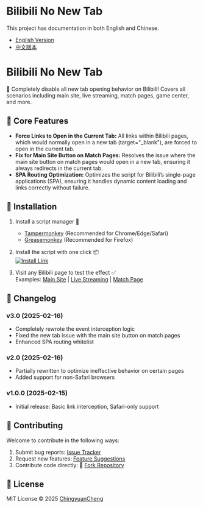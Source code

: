 # Bilibili No New Tab

This project has documentation in both English and Chinese.

- [English Version](README.md)
- [中文版本](README.cn.md)

# Bilibili No New Tab
🎯 Completely disable all new tab opening behavior on Bilibili! Covers all scenarios including main site, live streaming, match pages, game center, and more.

## 🚀 Core Features
- **Force Links to Open in the Current Tab:** All links within Bilibili pages, which would normally open in a new tab (target="_blank"), are forced to open in the current tab.
- **Fix for Main Site Button on Match Pages:** Resolves the issue where the main site button on match pages would open in a new tab, ensuring it always redirects in the current tab.
- **SPA Routing Optimization:** Optimizes the script for Bilibili’s single-page applications (SPA), ensuring it handles dynamic content loading and links correctly without failure.

## 📌 Installation
1. Install a script manager 🔧
   - [Tampermonkey](https://www.tampermonkey.net/) (Recommended for Chrome/Edge/Safari)
   - [Greasemonkey](https://www.greasespot.net/) (Recommended for Firefox)

2. Install the script with one click 📦  
   [![Install Link](https://img.shields.io/badge/Install_Script-GreasyFork-green.svg)](https://greasyfork.org/en/scripts/527007-bilibili-禁止新标签页打开链接?locale_override=1)

3. Visit any Bilibili page to test the effect ✅  
   Examples: [Main Site](https://www.bilibili.com) | [Live Streaming](https://live.bilibili.com) | [Match Page](https://www.bilibili.com/match)

## 📖 Changelog
### v3.0 (2025-02-16)
- Completely rewrote the event interception logic
- Fixed the new tab issue with the main site button on match pages
- Enhanced SPA routing whitelist

### v2.0 (2025-02-16)
- Partially rewritten to optimize ineffective behavior on certain pages
- Added support for non-Safari browsers

### v1.0.0 (2025-02-15)
- Initial release: Basic link interception, Safari-only support

## 🤝 Contributing
Welcome to contribute in the following ways:
1. Submit bug reports: [Issue Tracker](https://github.com/ChingyuanCheng/bilibili-no-new-tab/issues)
2. Request new features: [Feature Suggestions](https://github.com/ChingyuanCheng/bilibili-no-new-tab/discussions)
3. Contribute code directly: 🚀 [Fork Repository](https://github.com/ChingyuanCheng/bilibili-no-new-tab/fork)

## 📜 License
MIT License © 2025 [ChingyuanCheng](https://github.com/ChingyuanCheng)
